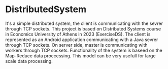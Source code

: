 # DistributedSystem
It's a simple distributed system, the client is communicating with the sevrer through TCP sockets. 
This project is based on Distributed Systems course in Economics University of Athens in 2023 (ExerciseDS).
The client is represented as an Android application communicating with a Java sevrer through TCP sockets. 
On server side, master is communicating with workers through TCP sockets. Functionality of the system 
is baseed on the Map-Reduce data proccessing. This model can be very usefull for large scale data processing.


